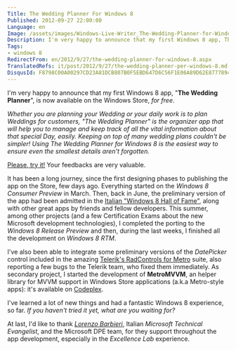 ```yaml
---
Title: The Wedding Planner For Windows 8
Published: 2012-09-27 22:00:00
Language: en
Image: /assets/images/Windows-Live-Writer_The-Wedding-Planner-for-Windows-8_14194_SplashScreen_3.png
Description: I'm very happy to announce that my first Windows 8 app, The Wedding Planner , is now available on the Windows Store, for free . Whether you are planning your Wedding or your daily work is to plan Weddings for customers, The Wedding Planner is the organizer app that will help you to manage and keep track of all the vital information about that special Day, easily. Keeping on top of many wedding plans couldn't be simpler! Using The Wedding Planner for Windows 8 is the easiest way to ensure even the smallest details aren't forgotten.
Tags:
- windows 8
RedirectFrom: en/2012/9/27/the-wedding-planner-for-windows-8.aspx
TranslatedRefs: it/post/2012/9/27/the-wedding-planner-per-windows-8.md
DisqusId: F8798C00A00297CD23A81DCB807B0F5EBD647D6C56F1E06A89D62E8777894BF1
---
```

I'm very happy to announce that my first Windows 8 app, "**The Wedding Planner**", is now available on the Windows Store, *for free*.

*Whether you are planning your Wedding or your daily work is to plan Weddings for customers, "The Wedding Planner" is the organizer app that will help you to manage and keep track of all the vital information about that special Day, easily. Keeping on top of many wedding plans couldn't be simpler! Using The Wedding Planner for Windows 8 is the easiest way to ensure even the smallest details aren't forgotten.*

<a href="http://apps.microsoft.com/webpdp/app/the-wedding-planner/3ceee4ae-2121-4043-97d9-37a7e6d6f60d" target="_blank">Please, try it!</a> Your feedbacks are very valuable.

It has been a long journey, since the first designing phases to publishing the app on the Store, few days ago. Everything started on the *Windows 8 Consumer Preview* in March. Then, back in June, the preliminary version of the app had been admitted in the <a href="http://w8apps.cloudapp.net/" target="_blank">Italian "Windows 8 Hall of Fame"</a>, along with other great apps by friends and fellow developers. This summer, among other projects (and a few Certification Exams about the new Microsoft development technologies), I completed the porting to the *Windows 8 Release Preview* and then, during the last weeks, I finished all the development on *Windows 8 RTM*.

I've also been able to integrate some preliminary versions of the *DatePicker* control included in the amazing <a href="http://www.telerik.com/products/windows-metro/overview.aspx" target="_blank">Telerik's RadControls for Metro</a> suite, also reporting a few bugs to the Telerik team, who fixed them immediately. As secondary project, I started the development of **MetroMVVM**, an helper library for MVVM support in Windows Store applications (a.k.a Metro-style apps): it's available on <a href="http://metromvvm.codeplex.com/" target="_blank">Codeplex</a>.

I've learned a lot of new things and had a fantastic Windows 8 experience, so far. *If you haven't tried it yet, what are you waiting for?*

At last, I'd like to thank *<a href="https://twitter.com/_geniodelmale" target="_blank">Lorenzo Barbieri</a>*, Italian *Microsoft Technical Evangelist*, and the Microsoft DPE team, for they support throughout the app development, especially in the *Excellence Lab* experience.